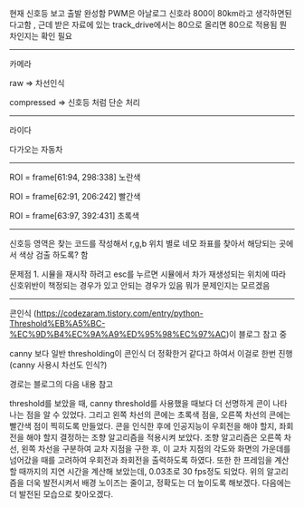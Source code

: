 현재 신호등 보고 출발 완성함 PWM은 아날로그 신호라 800이 80km라고 생각하면된다고함 , 근데 받은 자료에 있는 track_drive에서는 80으로 올리면 80으로 적용됨 뭔 차인지는 확인 필요

--------------------------------------------------------

카메라

raw => 차선인식 

compressed => 신호등 처럼 단순 처리 

--------------------------------------------------------

라이다

다가오는 자동차

--------------------------------------------------------

ROI = frame[61:94, 298:338] 노란색

ROI = frame[62:91, 206:242] 빨간색 

ROI = frame[63:97, 392:431] 초록색 

--------------------------------------------------------

신호등 영역은 찾는 코드를 작성해서 r,g,b 위치 별로 네모 좌표를 찾아서 해당되는 곳에서 색상 검출 하도록? 함

문제점 1. 시뮬을 재시작 하려고 esc를 누르면 시뮬에서 차가 재생성되는 위치에 따라 신호위반이 책정되는 경우가 있고 안되는 경우가 있음 뭐가 문제인지는 모르겠음

--------------------------------------------------------

콘인식 (https://codezaram.tistory.com/entry/python-Threshold%EB%A5%BC-%EC%9D%B4%EC%9A%A9%ED%95%98%EC%97%AC)이 블로그 참고 중

canny 보다 일반 thresholding이 콘인식 더 정확한거 같다고 하여서 이걸로 한번 진행(canny 사용시 차선도 인식?)

경로는 블로그의 다음 내용 참고

threshold를 보았을 때, canny threshold를 사용했을 때보다 더 선명하게 콘이 나타나는 점을 알 수 있었다. 그리고 왼쪽 차선의 콘에는 초록색 점을, 오른쪽 차선의 콘에는 빨간색 점이 찍히도록 만들었다. 콘을 인식한 후에 인공지능이 우회전을 해야 할지, 좌회전을 해야 할지 결정하는 조향 알고리즘을 적용시켜 보았다. 조향 알고리즘은 오른쪽 차선, 왼쪽 차선을 구분하여 교차 지점을 구한 후, 이 교차 지점의 각도와 화면의 가운데를 넘어갔을 때를 고려하여 우회전과 좌회전을 출력하도록 하였다. 또한 한 프레임을 계산할 때까지의 지연 시간을 계산해 보았는데, 0.03초로 30 fps정도 되었다. 위의 알고리즘을 더욱 발전시켜서 배경 노이즈는 줄이고, 정확도는 더 높이도록 해보겠다. 다음에는 더 발전된 모습으로 찾아오겠다.
